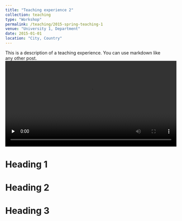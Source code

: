 ```yaml
---
title: "Teaching experience 2"
collection: teaching
type: "Workshop"
permalink: /teaching/2015-spring-teaching-1
venue: "University 1, Department"
date: 2015-01-01
location: "City, Country"
---
```


This is a description of a teaching experience. You can use markdown like any other post.
<video id="ML" src="https://edk208.github.io/files/cs383.mp4" width="540px" preload="none"  controls=""></video>

Heading 1
======

Heading 2
======

Heading 3
======
